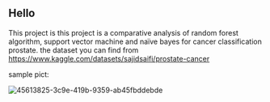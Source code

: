 ## Hello

This project is this project is a comparative analysis of random forest algorithm, support vector machine and naïve bayes for cancer classification
prostate. the dataset you can find from https://www.kaggle.com/datasets/sajidsaifi/prostate-cancer

sample pict:

![45613825-3c9e-419b-9359-ab45fbddebde](https://github.com/jamil-tg/project/assets/150800030/a5702ca8-2f18-4e15-b1c8-97c8e3d114c0)
